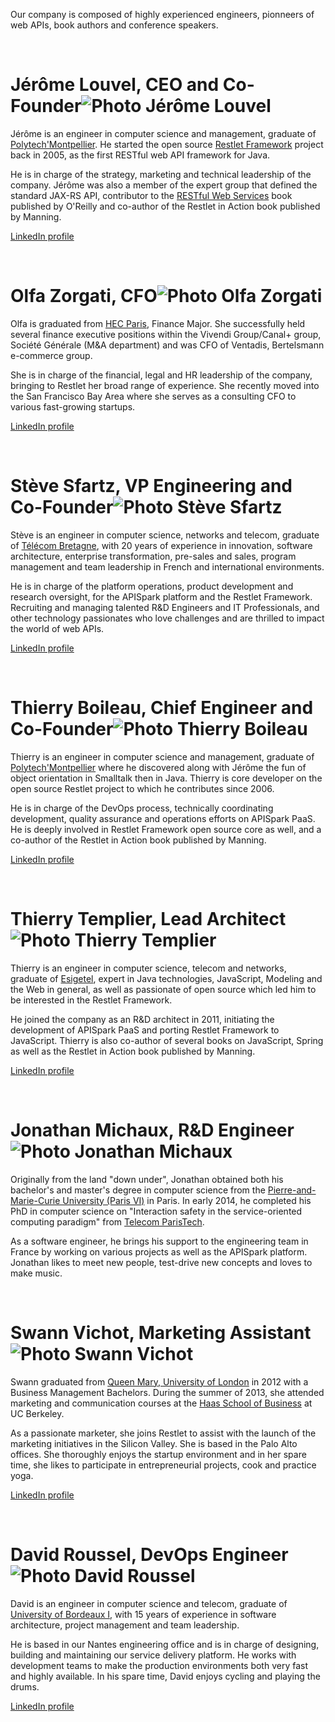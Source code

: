 Our company is composed of highly experienced engineers, pionneers of
web APIs, book authors and conference speakers.

<div class="about-member">
<br>

# Jérôme Louvel, CEO and Co-Founder![Photo Jérôme Louvel](/images/photos/jerome-louvel-100)

Jérôme is an engineer in computer science and management, graduate of
[Polytech'Montpellier](http://www.polytech.univ-montp2.fr/english/). He
started the open source [Restlet Framework](http://restlet.org) project
back in 2005, as the first RESTful web API framework for Java.

He is in charge of the strategy, marketing and technical leadership of
the company. Jérôme was also a member of the expert group that defined
the standard JAX-RS API, contributor to the [RESTful Web
Services](http://www.amazon.com/gp/redirect.html?ie=UTF8&location=http%3A%2F%2Fwww.amazon.com%2FRestful-Web-Services-Leonard-Richardson%2Fdp%2F0596529260%3Fie%3DUTF8%26s%3Dbooks%26qid%3D1173381194%26sr%3D8-1&tag=restlet-20&linkCode=ur2&camp=1789&creative=9325)
book published by O'Reilly and co-author of the Restlet in
Action
book published by Manning.

[LinkedIn profile](http://www.linkedin.com/in/jlouvel)

</div>



<div class="about-member">
<br>

# Olfa Zorgati, CFO![Photo Olfa Zorgati](/images/photos/olfa-zorgati-100)

Olfa is graduated from [HEC Paris](http://www.hec.edu/), Finance Major.
She successfully held several finance executive positions within the
Vivendi Group/Canal+ group, Société Générale (M&A department) and was
CFO of Ventadis, Bertelsmann e-commerce group.

She is in charge of the financial, legal and HR leadership of the
company, bringing to Restlet her broad range of experience. She recently
moved into the San Francisco Bay Area where she serves as a consulting
CFO to various fast-growing startups.

[LinkedIn profile](http://www.linkedin.com/in/olfazorgati)

</div>



<div class="about-member">
<br>

# Stève Sfartz, VP Engineering and Co-Founder![Photo Stève Sfartz](/images/photos/steve-sfartz-100)

Stève is an engineer in computer science, networks and telecom, graduate
of [Télécom
Bretagne](http://www.telecom-bretagne.eu/index.php?lang=en_GB), with 20
years of experience in innovation, software architecture, enterprise
transformation, pre-sales and sales, program management and team
leadership in French and international environments.

He is in charge of the platform operations, product development and
research oversight, for the APISpark platform and the Restlet Framework.
Recruiting and managing talented R&D Engineers and IT Professionals, and
other technology passionates who love challenges and are thrilled to
impact the world of web APIs.

[LinkedIn profile](http://www.linkedin.com/in/stevesfartz)

</div>



<div class="about-member">
<br>

# Thierry Boileau, Chief Engineer and Co-Founder![Photo Thierry Boileau](/images/photos/thierry-boileau-100)

Thierry is an engineer in computer science and management, graduate of
[Polytech'Montpellier](http://www.polytech.univ-montp2.fr/english/)
where he discovered along with Jérôme the fun of object orientation in
Smalltalk then in Java. Thierry is core developer on the open source
Restlet project to which he contributes since 2006.

He is in charge of the DevOps process, technically coordinating
development, quality assurance and operations efforts on APISpark PaaS.
He is deeply involved in Restlet Framework open source core as well, and
a co-author of the Restlet in
Action
book published by Manning.

[LinkedIn
profile](http://www.linkedin.com/pub/thierry-boileau/2/164/351)

</div>



<div class="about-member">
<br>

# Thierry Templier, Lead Architect![Photo Thierry Templier](/images/photos/thierry-templier-100)

Thierry is an engineer in computer science, telecom and networks,
graduate of [Esigetel](http://www.esigetel.fr/), expert in Java
technologies, JavaScript, Modeling and the Web in general, as well as
passionate of open source which led him to be interested in the Restlet
Framework.

He joined the company as an R&D architect in 2011, initiating the
development of APISpark PaaS and porting Restlet Framework to
JavaScript. Thierry is also co-author of several books on JavaScript,
Spring as well as the Restlet in
Action
book published by Manning.

[LinkedIn
profile](http://www.linkedin.com/pub/thierry-templier/0/726/7ba)

</div>



<div class="about-member">
<br>

# Jonathan Michaux, R&D Engineer![Photo Jonathan Michaux](/images/photos/jonathan-michaux-100)

Originally from the land "down under", Jonathan obtained both his
bachelor's and master's degree in computer science from the
[Pierre-and-Marie-Curie University (Paris
VI)](http://www.upmc.fr/en/index.html) in Paris. In early 2014, he
completed his PhD in computer science on "Interaction safety in the
service-oriented computing paradigm" from [Telecom
ParisTech](http://www.telecom-paristech.fr/nc/eng/training-innovating-in-a-digital-world.html).

As a software engineer, he brings his support to the engineering team in
France by working on various projects as well as the APISpark platform.
Jonathan likes to meet new people, test-drive new concepts and loves to
make music.

</div>



<div class="about-member">
<br>

# Swann Vichot, Marketing Assistant![Photo Swann Vichot](/images/photos/swann-vichot-100)

Swann graduated from [Queen Mary, University of
London](http://www.qmul.ac.uk/) in 2012 with a Business Management
Bachelors. During the summer of 2013, she attended marketing and
communication courses at the [Haas School of
Business](http://www.haas.berkeley.edu/) at UC Berkeley.

As a passionate marketer, she joins Restlet to assist with the launch of
the marketing initiatives in the Silicon Valley. She is based in the
Palo Alto offices. She thoroughly enjoys the startup environment and in
her spare time, she likes to participate in entrepreneurial projects,
cook and practice yoga.

[LinkedIn profile](http://fr.linkedin.com/in/swannvichot/en)

</div>



<div class="about-member">
<br>

# David Roussel, DevOps Engineer![Photo David Roussel](/images/photos/david-roussel-100)

David is an engineer in computer science and telecom, graduate of
[University of Bordeaux I](http://www.u-bordeaux1.fr/), with 15 years of
experience in software architecture, project management and team
leadership.

He is based in our Nantes engineering office and is in charge of
designing, building and maintaining our service delivery platform. He
works with development teams to make the production environments both
very fast and highly available. In his spare time, David enjoys cycling
and playing the drums.

[LinkedIn profile](http://fr.linkedin.com/pub/david-roussel/1b/16/891)

</div>
